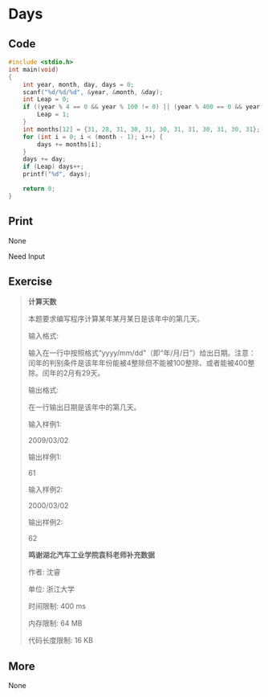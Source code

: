 # Days

## Code

```C
#include <stdio.h>
int main(void)
{
    int year, month, day, days = 0;
    scanf("%d/%d/%d", &year, &month, &day);
    int Leap = 0;
    if ((year % 4 == 0 && year % 100 != 0) || (year % 400 == 0 && year % 3200 != 0)) {
        Leap = 1;
    }
    int months[12] = {31, 28, 31, 30, 31, 30, 31, 31, 30, 31, 30, 31};
    for (int i = 0; i < (month - 1); i++) {
        days += months[i];
    }
    days += day;
    if (Leap) days++;
    printf("%d", days);

    return 0;
}
```

## Print

None

Need Input

## Exercise

> **计算天数**
>
> 本题要求编写程序计算某年某月某日是该年中的第几天。
>
> 输入格式:
>
> 输入在一行中按照格式“yyyy/mm/dd”（即“年/月/日”）给出日期。注意：闰年的判别条件是该年年份能被4整除但不能被100整除、或者能被400整除。闰年的2月有29天。
>
> 输出格式:
>
> 在一行输出日期是该年中的第几天。
>
> 输入样例1:
>
> 2009/03/02
>
> 输出样例1:
>
> 61
>
> 输入样例2:
>
> 2000/03/02
>
> 输出样例2:
>
> 62
>
> **鸣谢湖北汽车工业学院袁科老师补充数据**
>
> 作者: 沈睿
>
> 单位: 浙江大学
>
> 时间限制: 400 ms
>
> 内存限制: 64 MB
>
> 代码长度限制: 16 KB

## More

None

